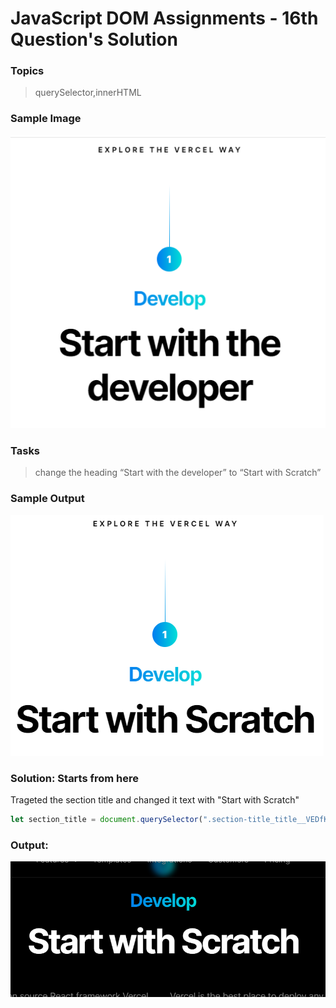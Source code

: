 # JavaScript DOM Assignments - 16th Question's Solution

### **Topics**
>querySelector,innerHTML

### **Sample Image**
![Sample image](./sample%20pics%20of%20dom%20assignments/Pic30.png)

### **Tasks** 
>change the heading “Start with the developer” to “Start with Scratch”

### **Sample Output**
![Sample Output](./sample%20pics%20of%20dom%20assignments/Pic31.png)

### **Solution:** Starts from here

Trageted the section title and changed it text with "Start with Scratch"
```javascript
let section_title = document.querySelector(".section-title_title__VEDfK").innerHTML = "Start with Scratch";
```

### **Output:**

![Output of 16 js dom ](./outputs%20photo%20of%20dom%20assignments/Output_16_js_dom.PNG)